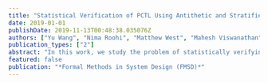 ```yaml
---
title: "Statistical Verification of PCTL Using Antithetic and Stratified Samples"
date: 2019-01-01
publishDate: 2019-11-13T00:48:38.035076Z
authors: ["Yu Wang", "Nima Roohi", "Matthew West", "Mahesh Viswanathan", "Geir E. Dullerud"]
publication_types: ["2"]
abstract: "In this work, we study the problem of statistically verifying Probabilistic Computation Tree Logic (PCTL) formulas on discrete-time Markov chains (DTMCs) with stratified and antithetic samples. We show that by properly choosing the representation of the DTMCs, semantically negatively correlated samples can be generated for a fraction of PCTL formulas via the stratified or antithetic sampling techniques. Using stratified or antithetic samples, we propose statistical verification algorithms with asymptotic correctness guarantees based on sequential probability ratio tests, and show that these algorithms are more sample-efficient than the algorithms using independent Monte Carlo sampling. Finally, the efficiency of the statistical verification algorithm with stratified and antithetic samples is demonstrated by numerical experiments on several benchmarks."
featured: false
publication: "*Formal Methods in System Design (FMSD)*"
---
```


